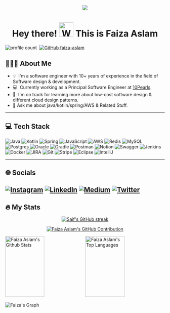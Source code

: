 <p align="center"><img src="https://media.giphy.com/media/v1.Y2lkPTc5MGI3NjExa3Z3bzlmem9tZWNsZzJ3YWZjMHg5Y3dlNzFtZ3d3cnZ5d2pxbjZsMSZlcD12MV9pbnRlcm5hbF9naWZfYnlfaWQmY3Q9Zw/9PhdJO4CMfyfXDCnko/giphy.gif"/></p>

<h1 align="center"> Hey there! <img src="https://raw.githubusercontent.com/nixin72/nixin72/master/wave.gif" 
         alt="Waving hand animated gif"
         height="45"
         width="45" /> This is Faiza Aslam</h1>


![profile count](https://komarev.com/ghpvc/?username=faiza-aslam&color=red)&nbsp;
[![GitHub faiza-aslam](https://img.shields.io/github/followers/faiza-aslam?label=follow&style=social)](https://github.com/faiza-aslam)&nbsp;

## 👨🏻‍💻 About Me

- 💡 &nbsp;I'm a software engineer with 10+ years of experience in the field of Software design & development.
- 💻 &nbsp;Currently working as a Principal Software Engineer at [10Pearls](https://10pearls.com/).
- 🌱 &nbsp;I'm on track for learning more about low-cost software design & different cloud design patterns.
- 💬 Ask me about java/kotlin/spring/AWS & Related Stuff.

---

## 💻 Tech Stack
![Java](https://img.shields.io/badge/Java-ED8B00?style=for-the-badge&logo=openjdk&logoColor=white)
![Kotlin](https://img.shields.io/badge/Kotlin-0095D5?&style=for-the-badge&logo=kotlin&logoColor=white) 
![Spring](https://img.shields.io/badge/Spring-6DB33F?style=for-the-badge&logo=spring&logoColor=white)
![JavaScript](https://img.shields.io/badge/javascript-%23323330.svg?style=for-the-badge&logo=javascript&logoColor=%23F7DF1E) 
![AWS](https://img.shields.io/badge/AWS-%23FF9900.svg?style=for-the-badge&logo=amazon-aws&logoColor=white)
![Redis](https://img.shields.io/badge/redis-%23DD0031.svg?&style=for-the-badge&logo=redis&logoColor=white)
![MySQL](https://img.shields.io/badge/mysql-%2300f.svg?style=for-the-badge&logo=mysql&logoColor=white) 
![Postgres](https://img.shields.io/badge/postgres-%23316192.svg?style=for-the-badge&logo=postgresql&logoColor=white)
![Oracle](https://img.shields.io/badge/Oracle-F80000?style=for-the-badge&logo=Oracle&logoColor=white)
![Gradle](https://img.shields.io/badge/Gradle-02303A.svg?style=for-the-badge&logo=Gradle&logoColor=white) 
![Postman](https://img.shields.io/badge/Postman-FF6C37?style=for-the-badge&logo=postman&logoColor=white) 
![Notion](https://img.shields.io/badge/Notion-%23000000.svg?style=for-the-badge&logo=notion&logoColor=white) 
![Swagger](https://img.shields.io/badge/-Swagger-%23Clojure?style=for-the-badge&logo=swagger&logoColor=white)
![Jenkins](https://img.shields.io/badge/Jenkins-D24939?style=for-the-badge&logo=Jenkins&logoColor=white)
![Docker](https://img.shields.io/badge/docker-%230db7ed.svg?style=for-the-badge&logo=docker&logoColor=white)
![JIRA](https://img.shields.io/badge/Jira-0052CC?style=for-the-badge&logo=Jira&logoColor=white)
![Git](https://img.shields.io/badge/Git-F05032?style=for-the-badge&logo=git&logoColor=white)
![Stripe](https://img.shields.io/badge/Stripe-626CD9?style=for-the-badge&logo=Stripe&logoColor=white)
![Eclipse](https://img.shields.io/badge/Eclipse-2C2255?style=for-the-badge&logo=eclipse&logoColor=white)
![IntelliJ](https://img.shields.io/badge/IntelliJ_IDEA-000000.svg?style=for-the-badge&logo=intellij-idea&logoColor=white)

---
## 🌐 Socials
[![Instagram](https://img.shields.io/badge/Instagram-E4405F?style=for-the-badge&logo=instagram&logoColor=white)](https://instagram.com/fayeza_aslam) 
[![LinkedIn](https://img.shields.io/badge/LinkedIn-0077B5?style=for-the-badge&logo=linkedin&logoColor=white)](https://linkedin.com/in/faizaaslam) 
[![Medium](https://img.shields.io/badge/Medium-12100E?style=for-the-badge&logo=medium&logoColor=white)](https://medium.com/@Fayeza_Aslam) 
[![Twitter](https://img.shields.io/badge/Twitter-1DA1F2?style=for-the-badge&logo=twitter&logoColor=white)](https://twitter.com/@fayeza_aslam)
---
## 🔥 My Stats

<p align="center">
  <a href="https://github.com/faiza-aslam">
    <img src="https://github-readme-streak-stats.herokuapp.com/?user=faiza-aslam&theme=radical&border=7F3FBF&background=0D1117" alt="Saif's GitHub streak"/>
  </a>
</p>

<p align="center">
  <a href="https://github.com/faiza-aslam">
    <img src="https://github-profile-summary-cards.vercel.app/api/cards/profile-details?username=faiza-aslam&theme=radical" alt="Faiza Aslam's GitHub Contribution"/>
  </a>
</p>

<a> 
    <a href="https://github.com/faiza-aslam"><img alt="Faiza Aslam's Github Stats" src="https://denvercoder1-github-readme-stats.vercel.app/api?username=faiza-aslam&show_icons=true&count_private=true&theme=react&border_color=7F3FBF&bg_color=0D1117&title_color=F85D7F&icon_color=F8D866" height="192px" width="49.5%"/></a>
  <a href="https://github.com/faiza-aslam"><img alt="Faiza Aslam's Top Languages" src="https://denvercoder1-github-readme-stats.vercel.app/api/top-langs/?username=faiza-aslam&langs_count=8&layout=compact&theme=react&border_color=7F3FBF&bg_color=0D1117&title_color=F85D7F&icon_color=F8D866" height="192px" width="49.5%"/></a>
  <br/>
</a>


![Faiza's Graph](https://github-readme-activity-graph.vercel.app/graph?username=faiza-aslam&custom_title=Faiza%20Aslam's%20GitHub%20Activity%20Graph&bg_color=0D1117&color=7F3FBF&line=7F3FBF&point=7F3FBF&area_color=FFFFFF&title_color=FFFFFF&area=true)

